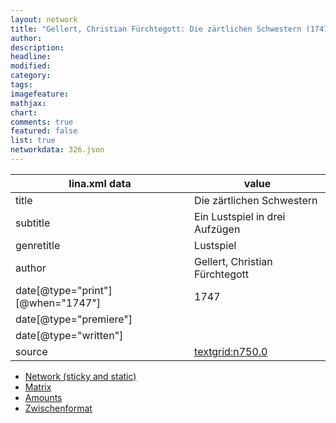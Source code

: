 ```yaml
---
layout: network
title: "Gellert, Christian Fürchtegott: Die zärtlichen Schwestern (1747)"
author:
description:
headline:
modified:
category:
tags:
imagefeature: 
mathjax: 
chart: 
comments: true
featured: false
list: true
networkdata: 326.json
---
```

lina.xml data  | value
------------- | -------------
title|Die zärtlichen Schwestern
subtitle|Ein Lustspiel in drei Aufzügen
genretitle|Lustspiel
author|Gellert, Christian Fürchtegott
date[@type="print"][@when="1747"]|1747
date[@type="premiere"]|
date[@type="written"]|
source|[textgrid:n750.0](https://textgridlab.org/1.0/tgcrud-public/rest/textgrid:n750.0/data)



* [Network (sticky and static)](/network326)
* [Matrix](/matrix326)
* [Amounts](/amounts326)
* [Zwischenformat](/lina326 )
